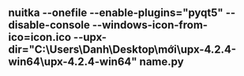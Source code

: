 ## nuitka --onefile  --enable-plugins="pyqt5" --disable-console --windows-icon-from-ico=icon.ico --upx-dir="C:\Users\Danh\Desktop\mới\upx-4.2.4-win64\upx-4.2.4-win64" name.py
